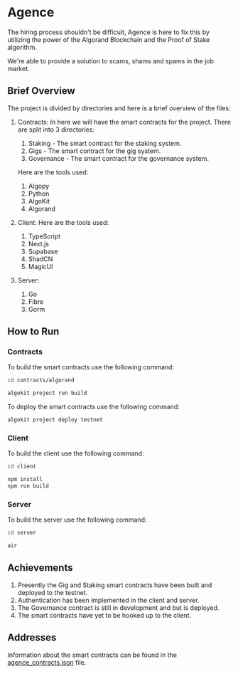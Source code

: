 # Agence

The hiring process shouldn't be difficult, Agence is here to fix this by utilizing the power of the Algorand Blockchain and the Proof of Stake algorithm.

We're able to provide a solution to scams, shams and spams in the job market.

## Brief Overview

The project is divided by directories and here is a brief overview of the files:

1. Contracts:
   In here we will have the smart contracts for the project. There are split into 3 directories:

   1. Staking - The smart contract for the staking system.
   2. Gigs - The smart contract for the gig system.
   3. Governance - The smart contract for the governance system.

   Here are the tools used:

   1. Algopy
   2. Python
   3. AlgoKit
   4. Algorand

2. Client:
   Here are the tools used:

   1. TypeScript
   2. Next.js
   3. Supabase
   4. ShadCN
   5. MagicUI

3. Server:
   1. Go
   2. Fibre
   3. Gorm

## How to Run

### Contracts

To build the smart contracts use the following command:

```bash
cd contracts/algorand

algokit project run build
```

To deploy the smart contracts use the following command:

```bash
algokit project deploy testnet
```

### Client

To build the client use the following command:

```bash
cd client

npm install
npm run build
```

### Server

To build the server use the following command:

```bash
cd server

air
```

## Achievements

1. Presently the Gig and Staking smart contracts have been built and deployed to the testnet.
2. Authentication has been implemented in the client and server.
3. The Governance contract is still in development and but is deployed.
4. The smart contracts have yet to be hooked up to the client.

## Addresses

Information about the smart contracts can be found in the [agence_contracts.json](client/src/lib/interfaces/algorand/agence_contracts.json) file.
